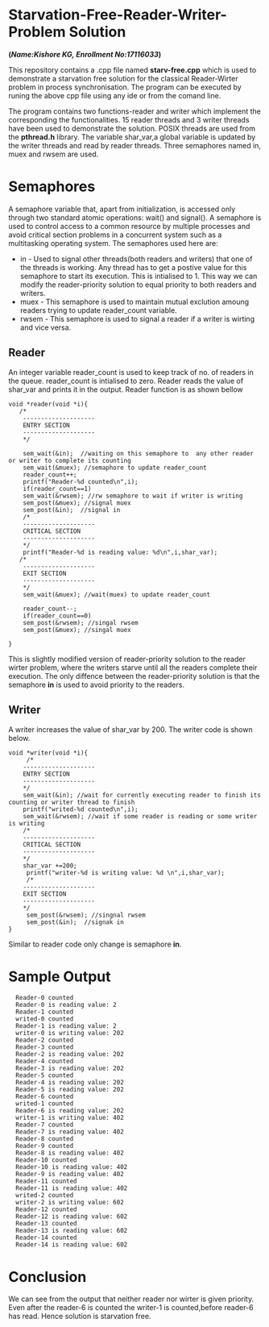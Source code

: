 # Starvation-Free-Reader-Writer-Problem Solution
**(*Name:Kishore KG, Enrollment No:17116033*)**

This repository contains a .cpp file named **starv-free.cpp** which is used to demonstrate a starvation free solution for the classical Reader-Wirter problem in process synchronisation. The program can be executed by runing the above cpp file using any ide or from the comand line.

The program contains two functions-reader and writer which implement the corresponding the functionalities. 15 reader threads and 3 writer threads have been used to demonstrate the solution. POSIX threads are used from the **pthread.h** library. 
The variable shar_var,a global variable is updated by the writer threads and read by reader threads.
Three semaphores named in, muex and rwsem are used. 
# Semaphores
A semaphore variable that, apart from initialization, is accessed only through two standard atomic operations: wait() and signal(). A semaphore is used to control access to a common resource by multiple processes and avoid critical section problems in a concurrent system such as a multitasking operating system. The semaphores used here are:

- in - Used to signal other threads(both readers and writers) that one of the threads is working. Any thread has to get a postive value for this semaphore to start its execution. This is intialised to 1. This way we can modify the reader-priority solution to equal priority to both readers and writers.
- muex - This semaphore is used to maintain mutual exclution amoung readers trying to update reader_count variable.
- rwsem - This semaphore is used to signal a reader if a writer is wirting and vice versa.

## Reader
An integer variable reader_count is used to keep track of no. of readers in the queue. reader_count is intialised to zero. Reader reads the value of shar_var and prints it in the output. Reader function is as shown bellow
```
void *reader(void *i){
   /*
    --------------------
    ENTRY SECTION
    --------------------
    */
    
    sem_wait(&in);  //waiting on this semaphore to  any other reader or writer to complete its counting 
    sem_wait(&muex); //semaphore to update reader_count
    reader_count++;
    printf("Reader-%d counted\n",i);
    if(reader_count==1) 
    sem_wait(&rwsem); //rw semaphore to wait if writer is writing 
    sem_post(&muex); //signal muex
    sem_post(&in);  //signal in
    /*
    --------------------
    CRITICAL SECTION
    --------------------
    */
    printf("Reader-%d is reading value: %d\n",i,shar_var);
   /*
    --------------------
    EXIT SECTION
    --------------------
    */
    sem_wait(&muex); //wait(muex) to update reader_count
    
    reader_count--;
    if(reader_count==0)
    sem_post(&rwsem); //singal rwsem
    sem_post(&muex); //singal muex

}
```
This is slightly modified version of reader-priority solution to the reader wirter problem, where the writers starve until all the readers complete their execution. The only diffence between the reader-priority solution is that the semaphore **in** is used to avoid priority to the readers. 

## Writer

A writer increases the value of shar_var by 200. The writer code is shown below.
```
void *writer(void *i){
     /*
    --------------------
    ENTRY SECTION
    --------------------
    */
    sem_wait(&in); //wait for currently executing reader to finish its counting or writer thread to finish 
    printf("writed-%d counted\n",i);
    sem_wait(&rwsem); //wait if some reader is reading or some writer is writing
    /*
    --------------------
    CRITICAL SECTION
    --------------------
    */
    shar_var +=200;
     printf("writer-%d is writing value: %d \n",i,shar_var);
     /*
    --------------------
    EXIT SECTION
    --------------------
    */
     sem_post(&rwsem); //singnal rwsem
     sem_post(&in);  //signak in
}
```
Similar to reader code only change is semaphore **in**.

# Sample Output

```
  Reader-0 counted
  Reader-0 is reading value: 2
  Reader-1 counted
  writed-0 counted
  Reader-1 is reading value: 2
  writer-0 is writing value: 202
  Reader-2 counted
  Reader-3 counted
  Reader-2 is reading value: 202
  Reader-4 counted
  Reader-3 is reading value: 202
  Reader-5 counted
  Reader-4 is reading value: 202
  Reader-5 is reading value: 202
  Reader-6 counted
  writed-1 counted
  Reader-6 is reading value: 202
  writer-1 is writing value: 402
  Reader-7 counted
  Reader-7 is reading value: 402
  Reader-8 counted
  Reader-9 counted
  Reader-8 is reading value: 402
  Reader-10 counted
  Reader-10 is reading value: 402
  Reader-9 is reading value: 402
  Reader-11 counted
  Reader-11 is reading value: 402
  writed-2 counted
  writer-2 is writing value: 602
  Reader-12 counted
  Reader-12 is reading value: 602
  Reader-13 counted
  Reader-13 is reading value: 602
  Reader-14 counted
  Reader-14 is reading value: 602
```

# Conclusion

We can see from the output that neither reader nor wirter is given priority. Even after the reader-6 is counted the writer-1 is counted,before reader-6 has read. Hence solution is starvation free.
